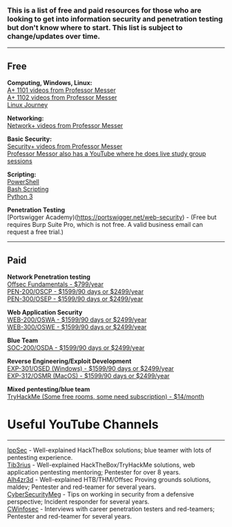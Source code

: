 ### This is a list of free and paid resources for those who are looking to get into information security and penetration testing but don't know where to start. This list is subject to change/updates over time.
---
## Free
__**Computing, Windows, Linux:**__  
[A+ 1101 videos from Professor Messer](<https://www.professormesser.com/free-a-plus-training/220-1101/220-1101-video/220-1101-training-course/>)  
[A+ 1102 videos from Professor Messer](<https://www.professormesser.com/free-a-plus-training/220-1102/220-1102-video/220-1102-training-course/>)  
[Linux Journey](<https://linuxjourney.com/>)  

__**Networking:**__  
[Network+ videos from Professor Messer](<https://www.professormesser.com/network-plus/n10-008/n10-008-video/n10-008-training-course/>)  

__**Basic Security:**__  
[Security+ videos from Professor Messer](<https://www.professormesser.com/security-plus/sy0-601/sy0-601-video/sy0-601-comptia-security-plus-course/>)  
[Professor Messor also has a YouTube where he does live study group sessions](<https://www.youtube.com/@professormesser>)  

__**Scripting:**__  
[PowerShell](<https://learn.microsoft.com/en-us/training/modules/script-with-powershell/>)  
[Bash Scripting](<https://www.freecodecamp.org/news/shell-scripting-crash-course-how-to-write-bash-scripts-in-linux/>)  
[Python 3](<https://www.codecademy.com/learn/learn-python-3>)  

__**Penetration Testing**__  
[Portswigger Academy)(<https://portswigger.net/web-security>) - (Free but requires Burp Suite Pro, which is not free. A valid business email can request a free trial.)

---

## Paid
__**Network Penetration testing**__  
[Offsec Fundamentals - $799/year](<https://www.offsec.com/products/fundamentals/>)  
[PEN-200/OSCP - $1599/90 days or $2499/year](<https://www.offsec.com/courses/pen-200/>)  
[PEN-300/OSEP - $1599/90 days or $2499/year](<https://www.offsec.com/courses/pen-300/>)  

__**Web Application Security**__  
[WEB-200/OSWA - $1599/90 days or $2499/year](<https://www.offsec.com/courses/web-200/>)  
[WEB-300/OSWE - $1599/90 days or $2499/year](<https://www.offsec.com/courses/web-300/>)  

__**Blue Team**__  
[SOC-200/OSDA - $1599/90 days or $2499/year](<https://www.offsec.com/courses/soc-200/>)  

__**Reverse Engineering/Exploit Development**__  
[EXP-301/OSED (Windows) - $1599/90 days or $2499/year](<https://www.offsec.com/courses/exp-301/>)  
[EXP-312/OSMR (MacOS) - $1599/90 days or $2499/year](<https://www.offsec.com/courses/exp-312/>)  

__**Mixed pentesting/blue team**__  
[TryHackMe (Some free rooms, some need subscription) - $14/month](<https://tryhackme.com/>)  



# Useful YouTube Channels 
---
[IppSec](<https://www.youtube.com/@ippsec>) - Well-explained HackTheBox solutions; blue teamer with lots of pentesting experience.  
[Tib3rius](<https://www.youtube.com/@Tib3rius>) - Well-explained HackTheBox/TryHackMe solutions, web application pentesting mentoring; Pentester for over 8 years.  
[Alh4zr3d](<https://www.youtube.com/@alh4zr3d3/>) - Well-explained HTB/THM/Offsec Proving grounds solutions, maldev; Pentester and red-teamer for several years.  
[CyberSecurityMeg](<https://www.youtube.com/@CybersecurityMeg/>) - Tips on working in security from a defensive perspective; Incident responder for several years.  
[CWinfosec](<https://www.youtube.com/@cwinfosec/>) - Interviews with career penetration testers and red-teamers; Pentester and red-teamer for several years.  
